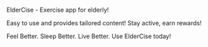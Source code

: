 ElderCise - Exercise app for elderly!

Easy to use and provides tailored content!
Stay active, earn rewards!

Feel Better.
Sleep Better.
Live Better.
Use ElderCise today!
